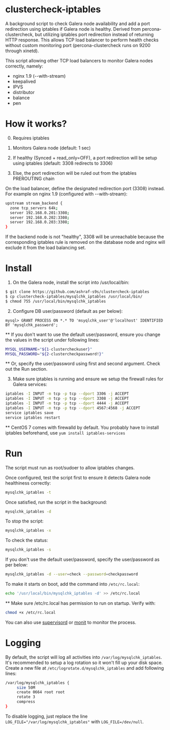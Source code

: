 # clustercheck-iptables

A background script to check Galera node availability and add a port redirection using iptables if Galera node is healthy. Derived from percona-clustercheck, but utilizing iptables port redirection instead of returning HTTP response. This allows TCP load balancer to perform health checks without custom monitoring port (percona-clustercheck runs on 9200 through xinetd).

This script allowing other TCP load balancers to monitor Galera nodes correctly, namely:
- nginx 1.9 (--with-stream)
- keepalived
- IPVS
- distributor
- balance
- pen

# How it works?

0) Requires iptables

1) Monitors Galera node (default: 1 sec)

2) If healthy (Synced + read_only=OFF), a port redirection will be setup using iptables (default: 3308 redirects to 3306)

3) Else, the port redirection will be ruled out from the iptables PREROUTING chain

On the load balancer, define the designated redirection port (3308) instead. For example on nginx 1.9 (configured with --with-stream):
```bash
upstream stream_backend {
  zone tcp_servers 64k;
  server 192.168.0.201:3308;
  server 192.168.0.202:3308;
  server 192.168.0.203:3308;
}
```
If the backend node is not "healthy", 3308 will be unreachable because the corresponding iptables rule is removed on the database node and nginx will exclude it from the load balancing set.

# Install

1) On the Galera node, install the script into /usr/local/bin:
```bash
$ git clone https://github.com/ashraf-s9s/clustercheck-iptables
$ cp clustercheck-iptables/mysqlchk_iptables /usr/local/bin/
$ chmod 755 /usr/local/bin/mysqlchk_iptables
```

2) Configure DB user/password (default as per below):
```mysql
mysql> GRANT PROCESS ON *.* TO 'msyqlchk_user'@'localhost' IDENTIFIED BY 'mysqlchk_password';
```

** If you don't want to use the default user/password, ensure you change the values in the script under following lines:
```bash
MYSQL_USERNAME="${1-clustercheckuser}"
MYSQL_PASSWORD="${2-clustercheckpassword!}"
```

** Or, specify the user/password using first and second argument. Check out the Run section.

3) Make sure iptables is running and ensure we setup the firewall rules for Galera services:
```bash
iptables -I INPUT -m tcp -p tcp --dport 3306 -j ACCEPT
iptables -I INPUT -m tcp -p tcp --dport 3308 -j ACCEPT
iptables -I INPUT -m tcp -p tcp --dport 4444 -j ACCEPT
iptables -I INPUT -m tcp -p tcp --dport 4567:4568 -j ACCEPT
service iptables save
service iptables restart
```
** CentOS 7 comes with firewalld by default. You probably have to install iptables beforehand, use ``yum install iptables-services``

# Run

The script must run as root/sudoer to allow iptables changes.

Once configured, test the script first to ensure it detects Galera node healthiness correctly:
```bash
mysqlchk_iptables -t
```

Once satisfied, run the script in the background:
```bash
mysqlchk_iptables -d
```

To stop the script:
```bash
mysqlchk_iptables -x
```

To check the status:
```bash
mysqlchk_iptables -s
```

If you don't use the default user/password, specify the user/password as per below:
```bash
mysqlchk_iptables -d --user=check --password=checkpassword
```

To make it starts on boot, add the command into ``/etc/rc.local``:
```bash
echo '/usr/local/bin/mysqlchk_iptables -d' >> /etc/rc.local
```

** Make sure /etc/rc.local has permission to run on startup. Verify with:
```bash
chmod +x /etc/rc.local
```

You can also use [supervisord](http://supervisord.org/) or [monit](https://mmonit.com/monit/) to monitor the process.

# Logging

By default, the script will log all activities into ``/var/log/mysqlchk_iptables``. It's recommended to setup a log rotation so it won't fill up your disk space. Create a new file at ``/etc/logrotate.d/mysqlchk_iptables`` and add following lines:

```bash
/var/log/mysqlchk_iptables {
     size 50M
     create 0664 root root
     rotate 3
     compress
}
```

To disable logging, just replace the line ``LOG_FILE="/var/log/mysqlchk_iptables"`` with ``LOG_FILE=/dev/null``.
